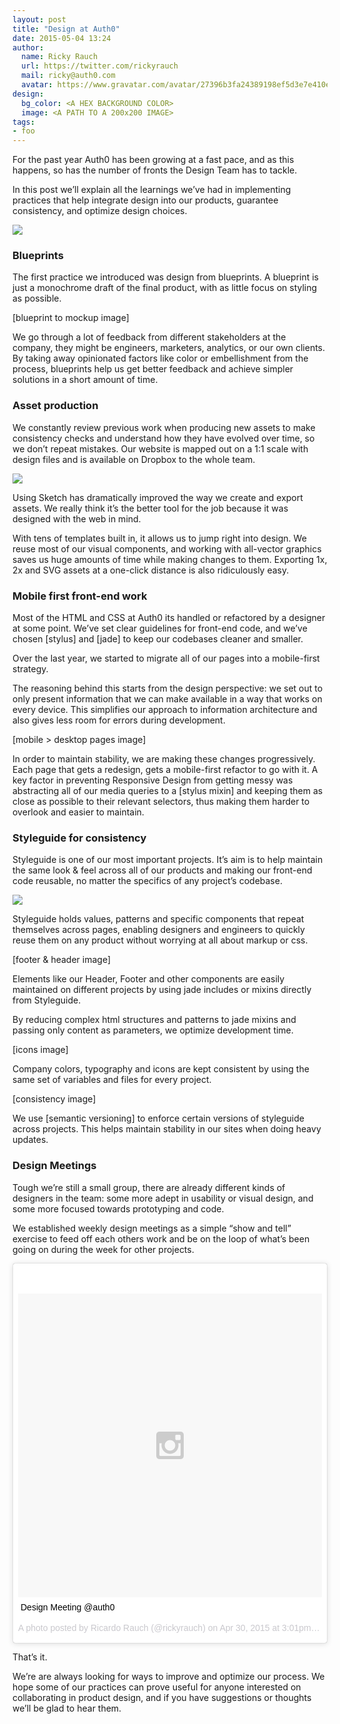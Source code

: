 ```yaml
---
layout: post
title: "Design at Auth0"
date: 2015-05-04 13:24
author:
  name: Ricky Rauch
  url: https://twitter.com/rickyrauch
  mail: ricky@auth0.com
  avatar: https://www.gravatar.com/avatar/27396b3fa24389198ef5d3e7e410e9c4?size=60
design:
  bg_color: <A HEX BACKGROUND COLOR>
  image: <A PATH TO A 200x200 IMAGE>
tags:
- foo
---
```

For the past year Auth0 has been growing at a fast pace, and as this happens, so has the number of fronts the Design Team has to tackle.

In this post we’ll explain all the learnings we’ve had in implementing practices that help integrate design into our products, guarantee consistency, and optimize design choices.

![](http://assets.auth0.com/blog/design-process/process.png)

### Blueprints

The first practice we introduced was design from blueprints. A blueprint is just a monochrome draft of the final product, with as little focus on styling as possible.

[blueprint to mockup image]

We go through a lot of feedback from different stakeholders at the company, they might be engineers, marketers, analytics, or our own clients.
By taking away opinionated factors like color or embellishment from the process, blueprints help us get better feedback and achieve simpler solutions in a short amount of time.

### Asset production

We constantly review previous work when producing new assets to make consistency checks and understand how they have evolved over time, so we don’t repeat mistakes.
Our website is mapped out on a 1:1 scale with design files and is available on Dropbox to the whole team.

![](http://assets.auth0.com/blog/design-process/dropbox.png)

Using Sketch has dramatically improved the way we create and export assets. We really think it’s the better tool for the job because it was designed with the web in mind.

With tens of templates built in, it allows us to jump right into design. We reuse most of our visual components, and working with all-vector graphics saves us huge amounts of time while making changes to them. Exporting 1x, 2x and SVG assets at a one-click distance is also ridiculously easy.

### Mobile first front-end work

Most of the HTML and CSS at Auth0 its handled or refactored by a designer at some point. We’ve set clear guidelines for front-end code, and we’ve chosen [stylus] and [jade] to keep our codebases cleaner and smaller.

Over the last year, we started to migrate all of our pages into a mobile-first strategy.

The reasoning behind this starts from the design perspective: we set out to only present information that we can make available in a way that works on every device. This simplifies our approach to information architecture and also gives less room for errors during development.

[mobile > desktop pages image]

In order to maintain stability, we are making these changes progressively. Each page that gets a redesign, gets a mobile-first refactor to go with it.
A key factor in preventing Responsive Design from getting messy was abstracting all of our media queries to a [stylus mixin] and keeping them as close as possible to their relevant selectors, thus making them harder to overlook and easier to maintain.

<script src="https://gist.github.com/vctrfrnndz/3296c8087c0b07a7ab8a.js"></script>

### Styleguide for consistency

Styleguide is one of our most important projects. It’s aim is to help maintain the same look & feel across all of our products and making our front-end code reusable, no matter the specifics of any project’s codebase.

![](http://assets.auth0.com/blog/design-process/styleguide.png)

Styleguide holds values, patterns and specific components that repeat themselves across pages, enabling designers and engineers to quickly reuse them on any product without worrying at all about markup or css.

[footer & header image]

Elements like our Header, Footer and other components are easily maintained on different projects by using jade includes or mixins directly from Styleguide.

By reducing complex html structures and patterns to jade mixins and passing only content as parameters, we optimize development time.

[icons image]

Company colors, typography and icons are kept consistent by using the same set of variables and files for every project.

[consistency image]

We use [semantic versioning] to enforce certain versions of styleguide across projects. This helps maintain stability in our sites when doing heavy updates.

### Design Meetings

Tough we’re still a small group, there are already different kinds of designers in the team: some more adept in usability or visual design, and some more focused towards prototyping and code.

We established weekly design meetings as a simple “show and tell” exercise to feed off each others work and be on the loop of what’s been going on during the week for other projects.

<blockquote class="instagram-media" data-instgrm-captioned data-instgrm-version="4" style=" background:#FFF; border:0; border-radius:3px; box-shadow:0 0 1px 0 rgba(0,0,0,0.5),0 1px 10px 0 rgba(0,0,0,0.15); margin: 1px; max-width:658px; padding:0; width:99.375%; width:-webkit-calc(100% - 2px); width:calc(100% - 2px);"><div style="padding:8px;"> <div style=" background:#F8F8F8; line-height:0; margin-top:40px; padding:50% 0; text-align:center; width:100%;"> <div style=" background:url(data:image/png;base64,iVBORw0KGgoAAAANSUhEUgAAACwAAAAsCAMAAAApWqozAAAAGFBMVEUiIiI9PT0eHh4gIB4hIBkcHBwcHBwcHBydr+JQAAAACHRSTlMABA4YHyQsM5jtaMwAAADfSURBVDjL7ZVBEgMhCAQBAf//42xcNbpAqakcM0ftUmFAAIBE81IqBJdS3lS6zs3bIpB9WED3YYXFPmHRfT8sgyrCP1x8uEUxLMzNWElFOYCV6mHWWwMzdPEKHlhLw7NWJqkHc4uIZphavDzA2JPzUDsBZziNae2S6owH8xPmX8G7zzgKEOPUoYHvGz1TBCxMkd3kwNVbU0gKHkx+iZILf77IofhrY1nYFnB/lQPb79drWOyJVa/DAvg9B/rLB4cC+Nqgdz/TvBbBnr6GBReqn/nRmDgaQEej7WhonozjF+Y2I/fZou/qAAAAAElFTkSuQmCC); display:block; height:44px; margin:0 auto -44px; position:relative; top:-22px; width:44px;"></div></div> <p style=" margin:8px 0 0 0; padding:0 4px;"> <a href="https://instagram.com/p/2HXZopiTi7/" style=" color:#000; font-family:Arial,sans-serif; font-size:14px; font-style:normal; font-weight:normal; line-height:17px; text-decoration:none; word-wrap:break-word;" target="_top">Design Meeting @auth0</a></p> <p style=" color:#c9c8cd; font-family:Arial,sans-serif; font-size:14px; line-height:17px; margin-bottom:0; margin-top:8px; overflow:hidden; padding:8px 0 7px; text-align:center; text-overflow:ellipsis; white-space:nowrap;">A photo posted by Ricardo Rauch (@rickyrauch) on <time style=" font-family:Arial,sans-serif; font-size:14px; line-height:17px;" datetime="2015-04-30T22:01:28+00:00">Apr 30, 2015 at 3:01pm PDT</time></p></div></blockquote>
<script async defer src="//platform.instagram.com/en_US/embeds.js"></script>

That’s it.

We’re are always looking for ways to improve and optimize our process. We hope some of our practices can prove useful for anyone interested on collaborating in product design, and if you have suggestions or thoughts we’ll be glad to hear them.
